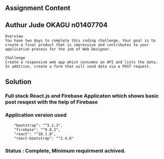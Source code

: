 ## Assignment Content

## Authur Jude OKAGU n01407704

```
Overview
You have two days to complete this coding challenge. Your goal is to create a final product that is impressive and contributes to your application process for the job of Web Designer.

```

```
Challenge
Create a responsive web app which consumes an API and lists the data. In addition, create a form that will send data via a POST request.

```

## Solution

### Full stack React.js and Firebase Applicaton which shows basic post resqest with the help of Firebase

### Application version used

```
    "bootstrap": "^5.1.3",
    "firebase": "^9.8.2",
    "react": "^18.1.0",
    "react-bootstrap": "^2.4.0"

```

### Status : Complete, Minimum requirment achived.
